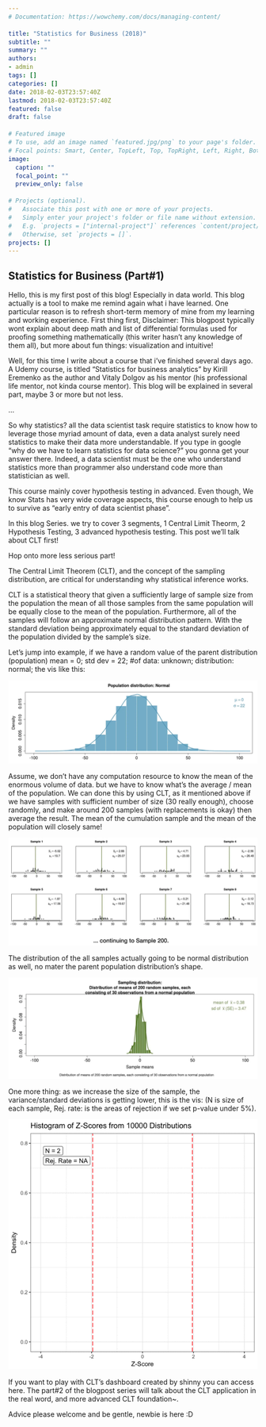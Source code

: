 ```yaml
---
# Documentation: https://wowchemy.com/docs/managing-content/

title: "Statistics for Business (2018)"
subtitle: ""
summary: ""
authors: 
- admin
tags: []
categories: []
date: 2018-02-03T23:57:40Z
lastmod: 2018-02-03T23:57:40Z
featured: false
draft: false

# Featured image
# To use, add an image named `featured.jpg/png` to your page's folder.
# Focal points: Smart, Center, TopLeft, Top, TopRight, Left, Right, BottomLeft, Bottom, BottomRight.
image:
  caption: ""
  focal_point: ""
  preview_only: false

# Projects (optional).
#   Associate this post with one or more of your projects.
#   Simply enter your project's folder or file name without extension.
#   E.g. `projects = ["internal-project"]` references `content/project/deep-learning/index.md`.
#   Otherwise, set `projects = []`.
projects: []
---
```


## Statistics for Business (Part#1)

Hello, this is my first post of this blog! Especially in data world. This blog actually is a tool to make me remind again what i have learned. One particular reason is to refresh short-term memory of mine from my learning and working experience. First thing first, Disclaimer: This blogpost typically wont explain about deep math and list of differential formulas used for proofing something mathematically (this writer hasn’t any knowledge of them all), but more about fun things: visualization and intuitive!

Well, for this time I write about a course that i’ve finished several days ago. A Udemy course, is titled “Statistics for business analytics” by Kirill Eremenko as the author and Vitaly Dolgov as his mentor (his professional life mentor, not kinda course mentor). This blog will be explained in several part, maybe 3 or more but not less.

…

So why statistics? all the data scientist task require statistics to know how to leverage those myriad amount of data, even a data analyst surely need statistics to make their data more understandable. If you type in google “why do we have to learn statistics for data science?” you gonna get your answer there. Indeed, a data scientist must be the one who understand statistics more than programmer also understand code more than statistician as well.

This course mainly cover hypothesis testing in advanced. Even though, We know Stats has very wide coverage aspects, this course enough to help us to survive as “early entry of data scientist phase”.

In this blog Series. we try to cover 3 segments, 1 Central Limit Theorm, 2 Hypothesis Testing, 3 advanced hypothesis testing. This post we’ll talk about CLT first!

Hop onto more less serious part!

The Central Limit Theorem (CLT), and the concept of the sampling distribution, are critical for understanding why statistical inference works.

CLT is a statistical theory that given a sufficiently large of sample size from the population the mean of all those samples from the same population will be equally close to the mean of the population. Furthermore, all of the samples will follow an approximate normal distribution pattern. With the standard deviation being approximately equal to the standard deviation of the population divided by the sample’s size.

Let’s jump into example, if we have a random value of the parent distribution (population) mean = 0; std dev = 22; #of data: unknown; distribution: normal; the vis like this:

![Normal Distribution](./img-1-normal-distribution.png "Population distribution: Normal")

Assume, we don’t have any computation resource to know the mean of the enormous volume of data. but we have to know what’s the average / mean of the population. We can done this by using CLT, as it mentioned above if we have samples with sufficient number of size (30 really enough), choose randomly, and make around 200 samples (with replacements is okay) then average the result. The mean of the cumulation sample and the mean of the population will closely same!

![Continuing to Sample 200](./img-2-continuing-sample.png "Continuing to Sample 200")

The distribution of the all samples actually going to be normal distribution as well, no mater the parent population distribution’s shape.

![Sample Means](./img-3-sample-means.png "Sample Means")

One more thing: as we increase the size of the sample, the variance/standard deviations is getting lower, this is the vis: (N is size of each sample, Rej. rate: is the areas of rejection if we set p-value under 5%).

![Histogram of Z-Scores](./img-4-histogram-of-z-score.gif "Histogram of Z-Scores")

If you want to play with CLT’s dashboard created by shinny you can access here. The part#2 of the blogpost series will talk about the CLT application in the real word, and more advanced CLT foundation~.

Advice please welcome and be gentle, newbie is here :D